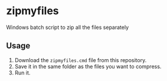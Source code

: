 # zipmyfiles
Windows batch script to zip all the files separately

## Usage

1. Download the `zipmyfiles.cmd` file from this repository.
2. Save it in the same folder as the files you want to compress.
3. Run it.

